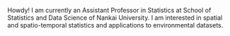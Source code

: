 

Howdy! I am currently an Assistant Professor in Statistics at School of Statistics and Data Science of Nankai University. I am interested in spatial and spatio-temporal statistics and applications to environmental datasets.
